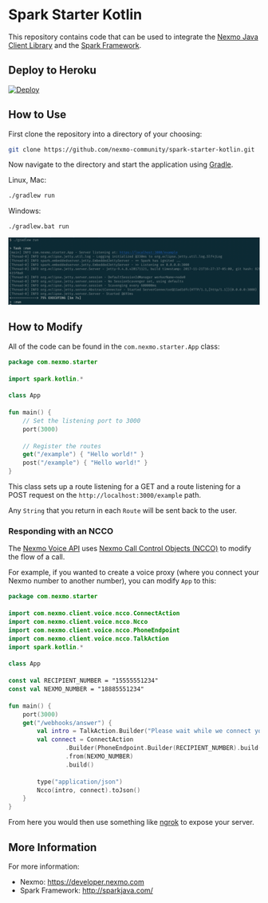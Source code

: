 # Spark Starter Kotlin

This repository contains code that can be used to integrate the [Nexmo Java Client Library](https://github.com/Nexmo/nexmo-java) and the [Spark Framework](http://sparkjava.com/).

## Deploy to Heroku
[![Deploy](https://www.herokucdn.com/deploy/button.svg)](https://nexmo.dev/nexmo-spark-kotlin-heroku)

## How to Use
First clone the repository into a directory of your choosing:

```sh
git clone https://github.com/nexmo-community/spark-starter-kotlin.git
```

Now navigate to the directory and start the application using [Gradle](https://gradle.org/).

Linux, Mac:
```sh
./gradlew run
```

Windows:
```sh
./gradlew.bat run
```

![Console output showing that the server is running](application-running.png)

## How to Modify

All of the code can be found in the `com.nexmo.starter.App` class:

```kotlin
package com.nexmo.starter

import spark.kotlin.*

class App

fun main() {
    // Set the listening port to 3000
    port(3000)

    // Register the routes
    get("/example") { "Hello world!" }
    post("/example") { "Hello world!" }
}
```

This class sets up a route listening for a GET and a route listening for a POST request on the `http://localhost:3000/example` path.

Any `String` that you return in each `Route` will be sent back to the user.

### Responding with an NCCO

The [Nexmo Voice API](https://developer.nexmo.com/voice/voice-api/overview) uses [Nexmo Call Control Objects (NCCO)](https://developer.nexmo.com/voice/voice-api/guides/ncco) to modify the flow of a call.

For example, if you wanted to create a voice proxy (where you connect your Nexmo number to another number), you can modify `App` to this:

```kotlin
package com.nexmo.starter

import com.nexmo.client.voice.ncco.ConnectAction
import com.nexmo.client.voice.ncco.Ncco
import com.nexmo.client.voice.ncco.PhoneEndpoint
import com.nexmo.client.voice.ncco.TalkAction
import spark.kotlin.*

class App

const val RECIPIENT_NUMBER = "15555551234"
const val NEXMO_NUMBER = "18885551234"

fun main() {
    port(3000)
    get("/webhooks/answer") {
        val intro = TalkAction.Builder("Please wait while we connect you").build()
        val connect = ConnectAction
                .Builder(PhoneEndpoint.Builder(RECIPIENT_NUMBER).build())
                .from(NEXMO_NUMBER)
                .build()

        type("application/json")
        Ncco(intro, connect).toJson()
    }
}
```

From here you would then use something like [ngrok](https://ngrok.com/) to expose your server.

## More Information
For more information:
- Nexmo: https://developer.nexmo.com
- Spark Framework: http://sparkjava.com/


